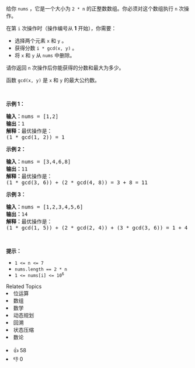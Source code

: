 <p>给你&nbsp;<code>nums</code>&nbsp;，它是一个大小为&nbsp;<code>2 * n</code>&nbsp;的正整数数组。你必须对这个数组执行 <code>n</code>&nbsp;次操作。</p>

<p>在第&nbsp;<code>i</code>&nbsp;次操作时（操作编号从 <strong>1</strong>&nbsp;开始），你需要：</p>

<ul> 
 <li>选择两个元素&nbsp;<code>x</code> 和&nbsp;<code>y</code>&nbsp;。</li> 
 <li>获得分数&nbsp;<code>i * gcd(x, y)</code>&nbsp;。</li> 
 <li>将&nbsp;<code>x</code>&nbsp;和&nbsp;<code>y</code> 从&nbsp;<code>nums</code>&nbsp;中删除。</li> 
</ul>

<p>请你返回 <code>n</code>&nbsp;次操作后你能获得的分数和最大为多少。</p>

<p>函数&nbsp;<code>gcd(x, y)</code>&nbsp;是&nbsp;<code>x</code> 和&nbsp;<code>y</code>&nbsp;的最大公约数。</p>

<p>&nbsp;</p>

<p><strong>示例 1：</strong></p>

<pre><b>输入：</b>nums = [1,2]
<b>输出：</b>1
<b>解释：</b>最优操作是：
(1 * gcd(1, 2)) = 1
</pre>

<p><strong>示例 2：</strong></p>

<pre><b>输入：</b>nums = [3,4,6,8]
<b>输出：</b>11
<b>解释：</b>最优操作是：
(1 * gcd(3, 6)) + (2 * gcd(4, 8)) = 3 + 8 = 11
</pre>

<p><strong>示例 3：</strong></p>

<pre><b>输入：</b>nums = [1,2,3,4,5,6]
<b>输出：</b>14
<b>解释：</b>最优操作是：
(1 * gcd(1, 5)) + (2 * gcd(2, 4)) + (3 * gcd(3, 6)) = 1 + 4 + 9 = 14
</pre>

<p>&nbsp;</p>

<p><strong>提示：</strong></p>

<ul> 
 <li><code>1 &lt;= n &lt;= 7</code></li> 
 <li><code>nums.length == 2 * n</code></li> 
 <li><code>1 &lt;= nums[i] &lt;= 10<sup>6</sup></code></li> 
</ul>

<div><div>Related Topics</div><div><li>位运算</li><li>数组</li><li>数学</li><li>动态规划</li><li>回溯</li><li>状态压缩</li><li>数论</li></div></div><br><div><li>👍 58</li><li>👎 0</li></div>